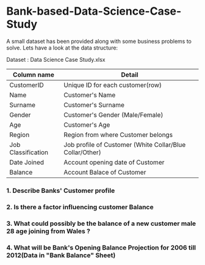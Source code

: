 # Bank-based-Data-Science-Case-Study
 A small dataset has been provided along with some business problems to solve. Lets have a look at the data structure:
 
Dataset : Data Science Case Study.xlsx
                                                         
| __Column name__    | __Detail__                                                 |
|--------------------|------------------------------------------------------------|
| CustomerID         |  Unique ID for each customer(row)                          |
| Name               |  Customer's Name                                           |
| Surname            |  Customer's Surname                                        |
| Gender             |  Customer's Gender (Male/Female)                           |
| Age                |  Customer's Age                                            |
| Region             |  Region from where Customer belongs                        |
| Job Classification |  Job profile of Customer (White Collar/Blue Collar/Other)  |
| Date Joined        |  Account opening date of Customer                          |
| Balance            |  Account Balace of Customer                                |

 
 
 ### 1. Describe Banks' Customer profile
 ### 2. Is there a factor influencing customer Balance
 ### 3. What could possibly be the balance of a new customer male 28 age joining from Wales ?
 ### 4. What will be  Bank's Opening Balance Projection for 2006 till 2012(Data in "Bank Balance" Sheet)
